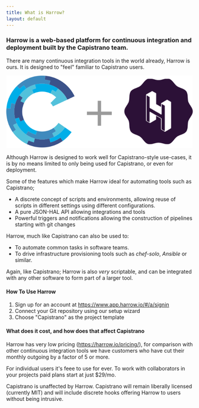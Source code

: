 ```yaml
---
title: What is Harrow?
layout: default
---
```


### Harrow is a web-based platform for continuous integration and deployment built by the Capistrano team.

There are many continuous integration tools in the world already, Harrow is
ours. It is designed to "feel" familiar to Capistrano users.

![Harrow, web-based Capistrano](/images/capistrano-logo-harrow-logo-c-primary-darker-w640.png)

Although Harrow is designed to work well for Capistrano-style use-cases, it is
by no means limited to only being used for Capistrano, or even for deployment.

Some of the features which make Harrow ideal for automating tools such as
Capistrano;

* A discrete concept of scripts and environments, allowing reuse of scripts in
  different settings using different configurations.
* A pure JSON-HAL API allowing integrations and tools
* Powerful triggers and notifications allowing the construction of pipelines
  starting with git changes

Harrow, much like Capistrano can also be used to:

* To automate common tasks in software teams.
* To drive infrastructure provisioning tools such as *chef-solo*, *Ansible* or similar.

Again, like Capistrano; Harrow is also *very* scriptable, and can be integrated
with any other software to form part of a larger tool.

#### How To Use Harrow

1. Sign up for an account at <https://www.app.harrow.io/#/a/signin>
2. Connect your Git repository using our setup wizard
3. Choose "Capistrano" as the project template

#### What does it cost, and how does that affect Capistrano

Harrow has very low pricing (<https://harrow.io/pricing/>), for comparison with
other continuous integration tools we have customers who have cut their monthly
outgoing by a factor of 5 or more.

For individual users it's feee to use for ever. To work with collaborators in
your projects paid plans start at just $29/mo.

Capistrano is unaffected by Harrow. Capistrano will remain liberally licensed
(currently MIT) and will include discrete hooks offering Harrow to users
without being intrusive.
